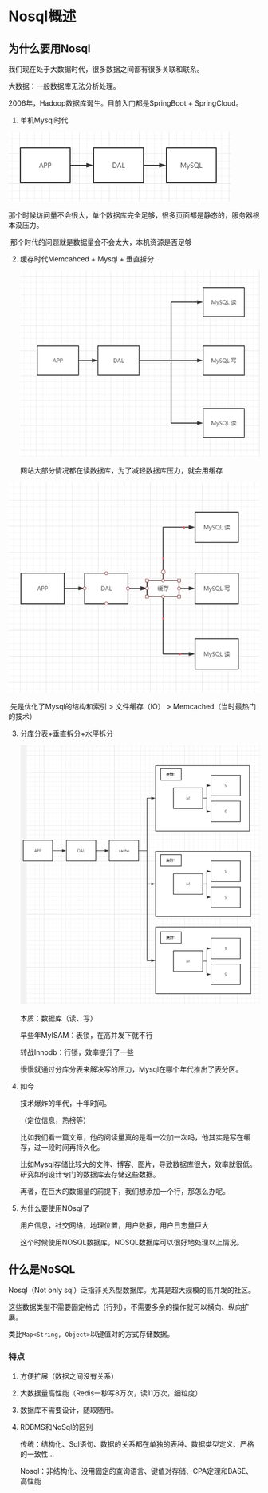 # Nosql概述

## 为什么要用Nosql

我们现在处于大数据时代，很多数据之间都有很多关联和联系。

大数据：一般数据库无法分析处理。

2006年，Hadoop数据库诞生。目前入门都是SpringBoot + SpringCloud。



1. 单机Mysql时代

![image-20210612154016693](.\imgs\1\image-20210612154016693.png)

​		那个时候访问量不会很大，单个数据库完全足够，很多页面都是静态的，服务器根本没压力。

​		那个时代的问题就是数据量会不会太大，本机资源是否足够

2. 缓存时代Memcahced + Mysql + 垂直拆分

   ![image-20210612154418471](.\imgs\1\image-20210612154418471.png)

   网站大部分情况都在读数据库，为了减轻数据库压力，就会用缓存

![image-20210612154536831](.\imgs\1\image-20210612154536831.png)

​		先是优化了Mysql的结构和索引 > 文件缓存（IO） > Memcached（当时最热门的技术）

3. 分库分表+垂直拆分+水平拆分

   ![image-20210612155148375](.\imgs\1\image-20210612155148375.png)

   本质：数据库（读、写）

   早些年MyISAM：表锁，在高并发下就不行

   转战Innodb：行锁，效率提升了一些

   慢慢就通过分库分表来解决写的压力，Mysql在哪个年代推出了表分区。

4. 如今

   技术爆炸的年代，十年时间。

   （定位信息，热榜等）

   比如我们看一篇文章，他的阅读量真的是看一次加一次吗，他其实是写在缓存，过一段时间再持久化。

   比如Mysql存储比较大的文件、博客、图片，导致数据库很大，效率就很低。研究如何设计专门的数据库去存储这些数据。

   再者，在巨大的数据量的前提下，我们想添加一个行，那怎么办呢。

5. 为什么要使用NOsql了

   用户信息，社交网络，地理位置，用户数据，用户日志量巨大

   这个时候使用NOSQL数据库，NOSQL数据库可以很好地处理以上情况。



## 什么是NoSQL

Nosql（Not only sql）泛指非关系型数据库。尤其是超大规模的高并发的社区。

这些数据类型不需要固定格式（行列），不需要多余的操作就可以横向、纵向扩展。

类比`Map<String, Object>`以键值对的方式存储数据。

###  特点

1. 方便扩展（数据之间没有关系）

2. 大数据量高性能（Redis一秒写8万次，读11万次，细粒度）

3. 数据库不需要设计，随取随用。

4. RDBMS和NoSql的区别

   传统：结构化、Sql语句、数据的关系都在单独的表种、数据类型定义、严格的一致性...

   Nosql：非结构化、没用固定的查询语言、键值对存储、CPA定理和BASE、高性能



